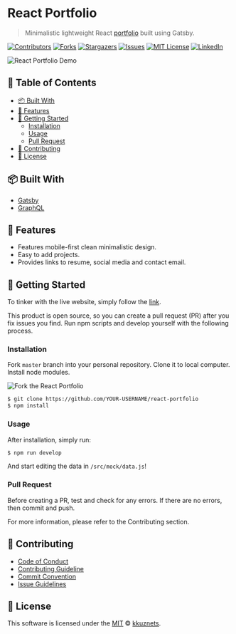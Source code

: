[contributors-shield]: https://img.shields.io/github/contributors/kkuznets/react-portfolio.svg?style=for-the-badge
[contributors-url]: https://github.com/kkuznets/react-portfolio/graphs/contributors
[forks-shield]: https://img.shields.io/github/forks/kkuznets/react-portfolio.svg?style=for-the-badge&color=blue
[forks-url]: https://github.com/kkuznets/react-portfolio/network/members
[stars-shield]: https://img.shields.io/github/stars/kkuznets/react-portfolio.svg?style=for-the-badge&color=important
[stars-url]: https://github.com/kkuznets/react-portfolio/stargazers
[issues-shield]: https://img.shields.io/github/issues/kkuznets/react-portfolio.svg?style=for-the-badge
[issues-url]: https://github.com/kkuznets/react-portfolio/issues
[license-shield]: https://img.shields.io/github/license/kkuznets/react-portfolio.svg?style=for-the-badge&color=blueviolet
[license-url]: https://github.com/kkuznets/react-portfolio/blob/master/LICENSE
[linkedin-shield]: https://img.shields.io/badge/-LinkedIn-black.svg?style=for-the-badge&logo=linkedin&colorB=555
[linkedin-url]: https://linkedin.com/in/kkuznets

# React Portfolio <!-- omit in toc -->

> Minimalistic lightweight React [portfolio](https://react-portfolio-kkuznets.netlify.app/) built using Gatsby.

[![Contributors][contributors-shield]][contributors-url] [![Forks][forks-shield]][forks-url] [![Stargazers][stars-shield]][stars-url] [![Issues][issues-shield]][issues-url] [![MIT License][license-shield]][license-url] [![LinkedIn][linkedin-shield]][linkedin-url]

<img src="src/images/demo.gif" alt="React Portfolio Demo"/>

## 🚩 Table of Contents <!-- omit in toc -->

- [📦 Built With](#-built-with)
- [🚀 Features](#-features)
- [🔧 Getting Started](#-getting-started)
  - [Installation](#installation)
  - [Usage](#usage)
  - [Pull Request](#pull-request)
- [💬 Contributing](#-contributing)
- [📜 License](#-license)

## 📦 Built With

-  [Gatsby](https://www.gatsbyjs.org/)
-  [GraphQL](https://graphql.org/)

## 🚀 Features

-  Features mobile-first clean minimalistic design.
-  Easy to add projects.
-  Provides links to resume, social media and contact email.

## 🔧 Getting Started

To tinker with the live website, simply follow the [link](https://react-portfolio-kkuznets.netlify.app/).

This product is open source, so you can create a pull request (PR) after you fix issues you find. Run npm scripts and develop yourself with the following process.

### Installation

Fork `master` branch into your personal repository. Clone it to local computer. Install node modules.

<img src="https://docs.github.com/assets/images/help/repository/fork_button.jpg" alt="Fork the React Portfolio"/>

```sh
$ git clone https://github.com/YOUR-USERNAME/react-portfolio
$ npm install
```

### Usage

After installation, simply run:

```sh
$ npm run develop
```

And start editing the data in `/src/mock/data.js`!

### Pull Request

Before creating a PR, test and check for any errors. If there are no errors, then commit and push.

For more information, please refer to the Contributing section.

## 💬 Contributing

-  [Code of Conduct](https://github.com/kkuznets/react-portfolio/blob/master/CODE_OF_CONDUCT.md)
-  [Contributing Guideline](https://github.com/kkuznets/react-portfolio/blob/master/CONTRIBUTING.md)
-  [Commit Convention](https://github.com/kkuznets/react-portfolio/blob/master/docs/COMMIT_MESSAGE_CONVENTION.md)
-  [Issue Guidelines](https://github.com/kkuznets/react-portfolio/tree/master/.github/ISSUE_TEMPLATE)

## 📜 License

This software is licensed under the [MIT](https://github.com/kkuznets/react-portfolio/blob/master/LICENSE) © [kkuznets](https://github.com/kkuznets).

